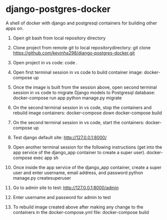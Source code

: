 # django-postgres-docker
A shell of docker with django and postgresql containers for building other apps on.


1) Open git bash from local repository directory

2) Clone project from remote git to local repositorydirectory:
git clone https://github.com/kevinha298/django-postgres-docker.git

3) Open project in vs code:
code .

4) Open first terminal session in vs code to build container image:
docker-compose up

5) Once the image is built from the session above, open second terminal session in vs code to migrate Django models to Postgresql database:
docker-compose run app python manage.py migrate

6) On the second terminal session in vs code, stop the containers and rebuild image containers:
docker-compose down
docker-compose build

7) On the second terminal session in vs code, start the containers:
docker-compose up

8) Test django default site:
http://127.0.0.1:8000/


9) Open another terminal session for the following instructions (get into the app service of the django_app container to create a super user).
docker-compose exec app sh

10) Once inside the app service of the django_app container, create a super user and enter username, email address, and password
python manage.py createsuperuser


11) Go to admin site to test:
http://127.0.0.1:8000/admin

12) Enter username and password for admin to test

13) To rebuild image created above after making any change to the containers in the docker-compose.yml file:
docker-compose build


